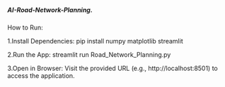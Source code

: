 ##### AI-Road-Network-Planning.

How to Run:

1.Install Dependencies:
pip install numpy matplotlib streamlit

2.Run the App:
streamlit run Road_Network_Planning.py

3.Open in Browser:
Visit the provided URL (e.g., http://localhost:8501) to access the application.

